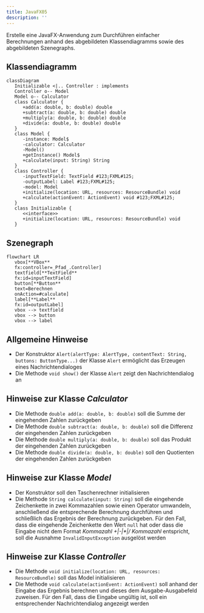 ```yaml
---
title: JavaFX05
description: ''
---
```


Erstelle eine JavaFX-Anwendung zum Durchführen einfacher Berechnungen anhand des
abgebildeten Klassendiagramms sowie des abgebildeten Szenegraphs.

## Klassendiagramm

```mermaid
classDiagram
   Initializable <|.. Controller : implements
   Controller o-- Model
   Model o-- Calculator
   class Calculator {
      +add(a: double, b: double) double
      +subtract(a: double, b: double) double
      +multiply(a: double, b: double) double
      +divide(a: double, b: double) double
   }
   class Model {
      -instance: Model$
      -calculator: Calculator
      -Model()
      +getInstance() Model$
      +calculate(input: String) String
   }
   class Controller {
      -inputTextField: TextField #123;FXML#125;
      -outputLabel: Label #123;FXML#125;
      -model: Model
      +initialize(location: URL, resources: ResourceBundle) void
      +calculate(actionEvent: ActionEvent) void #123;FXML#125;
   }
   class Initializable {
      <<interface>>
      +initialize(location: URL, resources: ResourceBundle) void
   }
```

## Szenegraph

```mermaid
flowchart LR
   vbox[**VBox**
   fx:controller=_Pfad_.Controller]
   textfield[**TextField**
   fx:id=inputTextField]
   button[**Button**
   text=Berechnen
   onAction=#calculate]
   label[**Label**
   fx:id=outputLabel]
   vbox --> textfield
   vbox --> button
   vbox --> label
```

## Allgemeine Hinweise

- Der Konstruktor
  `Alert(alertType: AlertType, contentText: String, buttons: ButtonType...)` der
  Klasse `Alert` ermöglicht das Erzeugen eines Nachrichtendialoges
- Die Methode `void show()` der Klasse `Alert` zeigt den Nachrichtendialog an

## Hinweise zur Klasse _Calculator_

- Die Methode `double add(a: double, b: double)` soll die Summe der eingehenden
  Zahlen zurückgeben
- Die Methode `double subtract(a: double, b: double)` soll die Differenz der
  eingehenden Zahlen zurückgeben
- Die Methode `double multiply(a: double, b: double)` soll das Produkt der
  eingehenden Zahlen zurückgeben
- Die Methode `double divide(a: double, b: double)` soll den Quotienten der
  eingehenden Zahlen zurückgeben

## Hinweise zur Klasse _Model_

- Der Konstruktor soll den Taschenrechner initialisieren
- Die Methode `String calculate(input: String)` soll die eingehende Zeichenkette
  in zwei Kommazahlen sowie einen Operator umwandeln, anschließend die
  entsprechende Berechnung durchführen und schließlich das Ergebnis der
  Berechnung zurückgeben. Für den Fall, dass die eingehende Zeichenkette den
  Wert `null` hat oder dass die Eingabe nicht dem Format _Kommazahl +|-|\*|/
  Kommazahl_ entspricht, soll die Ausnahme `InvalidInputException` ausgelöst
  werden

## Hinweise zur Klasse _Controller_

- Die Methode `void initialize(location: URL, resources: ResourceBundle)` soll
  das Model initialisieren
- Die Methode `void calculate(actionEvent: ActionEvent)` soll anhand der Eingabe
  das Ergebnis berechnen und dieses dem Ausgabe-Ausgabefeld zuweisen. Für den
  Fall, dass die Eingabe ungültig ist, soll ein entsprechender Nachrichtendialog
  angezeigt werden
